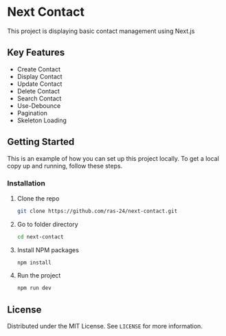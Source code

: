 # Next Contact
This project is displaying basic contact management using Next.js

## Key Features
- Create Contact
- Display Contact
- Update Contact
- Delete Contact
- Search Contact
- Use-Debounce
- Pagination
- Skeleton Loading

## Getting Started
This is an example of how you can set up this project locally. To get a local copy up and running, follow these steps.

### Installation
1. Clone the repo
   ```sh
   git clone https://github.com/ras-24/next-contact.git
   ```
2. Go to folder directory
   ```sh
   cd next-contact
   ```
3. Install NPM packages
   ```sh
   npm install
   ```
4. Run the project
   ```sh
   npm run dev
   ```

## License

Distributed under the MIT License. See `LICENSE` for more information.